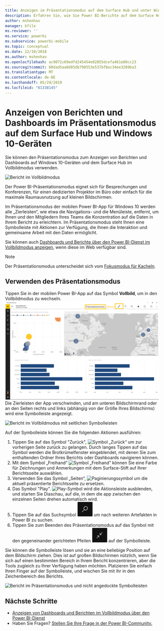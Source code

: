 ```yaml
---
title: Anzeigen im Präsentationsmodus auf dem Surface Hub und unter Windows 10 – Power BI
description: Erfahren Sie, wie Sie Power BI-Berichte auf dem Surface Hub sowie Power BI-Dashboards, -Berichte und -Kacheln auf Windows 10-Geräten im Vollbildmodus anzeigen können.
author: mshenhav
manager: kfile
ms.reviewer: ''
ms.service: powerbi
ms.subservice: powerbi-mobile
ms.topic: conceptual
ms.date: 12/10/2018
ms.author: mshenhav
ms.openlocfilehash: ac9072c69edfd245454e92855dcefa461e80cc23
ms.sourcegitcommit: 60dad5aa0d85db790553e537bf8ac34ee3289ba3
ms.translationtype: MT
ms.contentlocale: de-DE
ms.lasthandoff: 05/29/2019
ms.locfileid: "61338145"
---
```

# <a name="view-reports-and-dashboards-in-presentation-mode-on-surface-hub-and-windows-10-devices"></a>Anzeigen von Berichten und Dashboards im Präsentationsmodus auf dem Surface Hub und Windows 10-Geräten
Sie können den Präsentationsmodus zum Anzeigen von Berichten und Dashboards auf Windows 10-Geräten und dem Surface Hub im Vollbildmodus verwenden. 

![Bericht im Vollbildmodus](./media/mobile-windows-10-app-presentation-mode/power-bi-presentation-mode-2.png)

Der Power BI-Präsentationsmodus eignet sich für Besprechungen und Konferenzen, für einen dedizierten Projektor im Büro oder einfach für die maximale Raumausnutzung auf kleinen Bildschirmen. 

Im Präsentationsmodus der mobilen Power BI-App für Windows 10 werden alle „Zierleisten“, wie etwa die Navigations- und die Menüleiste, entfernt, um Ihnen und den Mitgliedern Ihres Teams die Konzentration auf die Daten in Ihrem Bericht zu erleichtern. Im Präsentationsmodus steht Ihnen eine Symbolleiste mit Aktionen zur Verfügung, die Ihnen die Interaktion und gemeinsame Arbeit mit den Daten ermöglicht.

Sie können auch [Dashboards und Berichte über den Power BI-Dienst im Vollbildmodus anzeigen](../end-user-focus.md), wenn diese im Web verfügbar sind.

> [!NOTE]
> Der Präsentationsmodus unterscheidet sich vom [Fokusmodus für Kacheln](mobile-tiles-in-the-mobile-apps.md).
> 
> 

## <a name="use-presentation-mode"></a>Verwenden des Präsentationsmodus
Tippen Sie in der mobilen Power BI-App auf das Symbol **Vollbild**, um in den Vollbildmodus zu wechseln.
![Vollbildsymbol](././media/mobile-windows-10-app-presentation-mode/power-bi-full-screen-icon.png) Die Zierleisten der App verschwinden, und am unteren Bildschirmrand oder an den Seiten rechts und links (abhängig von der Größe Ihres Bildschirms) wird eine Symbolleiste angezeigt.

![Bericht im Vollbildmodus mit seitlichen Symbolleisten](./media/mobile-windows-10-app-presentation-mode/power-bi-presentation-mode-2.png)

Auf der Symbolleiste können Sie die folgenden Aktionen ausführen:

1. Tippen Sie auf das Symbol "Zurück", ![Symbol „Zurück“](./media/mobile-windows-10-app-presentation-mode/power-bi-windows-10-presentation-back-icon.png) um zur vorherigen Seite zurück zu gelangen. Durch langes Tippen auf das Symbol werden die Brotkrümelfenster eingeblendet, mit denen Sie zum enthaltenden Ordner Ihres Berichts oder Dashboards navigieren können.
2. Mit dem Symbol „Freihand“ ![Symbol „Freihand“](./media/mobile-windows-10-app-presentation-mode/power-bi-windows-10-presentation-ink-icon.png) können Sie eine Farbe für Zeichnungen und Anmerkungen mit dem Surface-Stift auf Ihrer Berichtsseite auswählen. 
3. Verwenden Sie das Symbol „Seiten“, ![Paginierungssymbol](./media/mobile-windows-10-app-presentation-mode/power-bi-windows-10-presentation-pages-icon.png) um die aktuell präsentierte Berichtsseite zu ersetzen.
4. Das Symbol "Play".  ![Play-Symbol](./media/mobile-windows-10-app-presentation-mode/power-bi-windows-10-presentation-play-icon.png) wird die Aktionsleiste ausblenden, und starten Sie Diaschau, auf die, in dem die app zwischen den einzelnen Seiten drehen automatisch wird. 
5. Tippen Sie auf das Suchsymbol ![Suchsymbol](./media/mobile-windows-10-app-presentation-mode/power-bi-windows-10-presentation-search-icon.png) um nach weiteren Artefakten in Power BI zu suchen.
6. Tippen Sie zum Beenden des Präsentationsmodus auf das Symbol mit den gegeneinander gerichteten Pfeilen ![Beenden des Vollbildmodus](./media/mobile-windows-10-app-presentation-mode/power-bi-windows-10-exit-full-screen-icon.png) auf der Symbolleiste.

Sie können die Symbolleiste lösen und sie an eine beliebige Position auf dem Bildschirm ziehen. Dies ist auf großen Bildschirmen nützlich, wenn Sie sich auf einen bestimmten Bereich in Ihrem Bericht konzentrieren, aber die Tools zugleich zu Ihrer Verfügung haben möchten. Platzieren Sie einfach Ihren Finger auf der Symbolleiste, und wischen Sie mit ihr in den Zeichenbereich des Berichts.

![Bericht im Präsentationsmodus und nicht angedockte Symbolleisten](./media/mobile-windows-10-app-presentation-mode/power-bi-windows-10-presentation-drag-toolbar-2.png)


## <a name="next-steps"></a>Nächste Schritte
* [Anzeigen von Dashboards und Berichten im Vollbildmodus über den Power BI-Dienst](../end-user-focus.md)
* Haben Sie Fragen? [Stellen Sie Ihre Frage in der Power BI-Community.](http://community.powerbi.com/)

